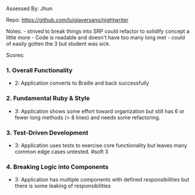 Assessed By: Jhun 

Repo: https://github.com/luigiaversano/nightwriter

Notes: - strived to break things into SRP could refactor to solidify concept a little more 
       - Code is readable and doesn't have too many long met
       - could of easily gotten the 3 but student was sick. 

Scores:

### 1. Overall Functionality

* 2: Application converts to Braille and back successfully


### 2. Fundamental Ruby & Style

* 3:  Application shows some effort toward organization but still has 6 or fewer long methods (> 8 lines) and needs some refactoring.

### 3. Test-Driven Development

* 3: Application uses tests to exercise core functionality but leaves many common edge cases untested. #soft 3 


### 4. Breaking Logic into Components

* 3: Application has multiple components with defined responsibilities but there is some leaking of responsibilities


